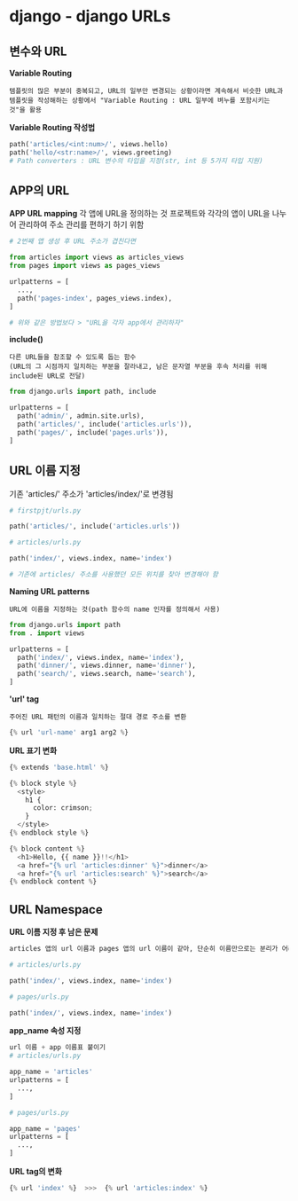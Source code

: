 # django - django URLs

## 변수와 URL

**Variable Routing**

    템플릿의 많은 부분이 중복되고, URL의 일부만 변경되는 상황이라면 계속해서 비슷한 URL과 템플릿을 작성해하는 상황에서 "Variable Routing : URL 일부에 벼누를 포함시키는 것"을 활용

**Variable Routing 작성법**

```python
path('articles/<int:num>/', views.hello)
path('hello/<str:name>/', views.greeting)
# Path converters : URL 변수의 타입을 지정(str, int 등 5가지 타입 지원)
```

## APP의 URL

**APP URL mapping**
    각 앱에 URL을 정의하는 것
    프로젝트와 각각의 앱이 URL을 나누어 관리하여 주소 관리를 편하기 하기 위함

```python
# 2번째 앱 생성 후 URL 주소가 겹친다면

from articles import views as articles_views
from pages import views as pages_views

urlpatterns = [
  ...,
  path('pages-index', pages_views.index),
]

# 위와 같은 방법보다 > "URL을 각자 app에서 관리하자"
```

**include()**

    다른 URL들을 참조할 수 있도록 돕는 함수
    (URL의 그 시점까지 일치하는 부분을 잘라내고, 남은 문자열 부분을 후속 처리를 위해 include된 URL로 전달)

```python
from django.urls import path, include

urlpatterns = [
  path('admin/', admin.site.urls),
  path('articles/', include('articles.urls')),
  path('pages/', include('pages.urls')),
]
```

## URL 이름 지정

기존 'articles/' 주소가 'articles/index/'로 변경됨

```python
# firstpjt/urls.py

path('articles/', include('articles.urls'))

# articles/urls.py

path('index/', views.index, name='index')

# 기존에 articles/ 주소를 사용했던 모든 위치를 찾아 변경해야 함
```

**Naming URL patterns**

    URL에 이름을 지정하는 것(path 함수의 name 인자를 정의해서 사용)

```python
from django.urls import path
from . import views

urlpatterns = [
  path('index/', views.index, name='index'),
  path('dinner/', views.dinner, name='dinner'),
  path('search/', views.search, name='search'),
]
```

**'url' tag**
    
    주어진 URL 패턴의 이름과 일치하는 절대 경로 주소를 변환

```python
{% url 'url-name' arg1 arg2 %}
```

**URL 표기 변화**
```python
{% extends 'base.html' %}

{% block style %}
  <style>
    h1 { 
      color: crimson;
    }
  </style>
{% endblock style %}

{% block content %}
  <h1>Hello, {{ name }}!!</h1>
  <a href="{% url 'articles:dinner' %}">dinner</a>
  <a href="{% url 'articles:search' %}">search</a>
{% endblock content %}
```

## URL Namespace

**URL 이름 지정 후 남은 문제**

```python
articles 앱의 url 이름과 pages 앱의 url 이름이 같아, 단순히 이름만으로는 분리가 어려운 상황

# articles/urls.py

path('index/', views.index, name='index')

# pages/urls.py

path('index/', views.index, name='index')
```

**app_name 속성 지정**

```python
url 이름 + app 이름표 붙이기
# articles/urls.py

app_name = 'articles'
urlpatterns = [
  ...,
]

# pages/urls.py

app_name = 'pages'
urlpatterns = [
  ...,
]
```

**URL tag의 변화**
```python
{% url 'index' %}  >>>  {% url 'articles:index' %}
```
